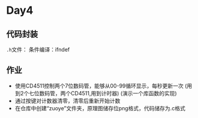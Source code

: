 # Day4

## 代码封装
`.h`文件：
    条件编译：ifndef 

## 作业
- 使用CD4511控制两个7位数码管，能够从00-99循环显示，每秒更新一次
(用到2个七位数码管，两个CD4511,用到计时器)
(演示一个库函数的实现)
- 通过按键对计数器清零，清零后重新开始计数
- 在仓库中创建“zuoye”文件夹，原理图储存位png格式，代码储存为.c格式